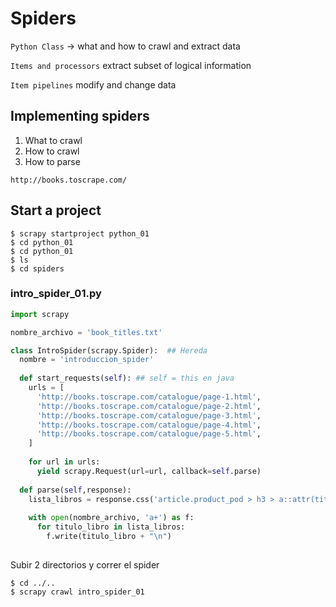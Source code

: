 # Spiders

`Python Class` -> what and how to crawl and extract data

`Items and processors` extract subset of logical information

`Item pipelines` modify and change data

## Implementing spiders

1. What to crawl
2. How to crawl
3. How to parse

`http://books.toscrape.com/`

## Start a project

```
$ scrapy startproject python_01
$ cd python_01
$ cd python_01
$ ls
$ cd spiders
```
### intro_spider_01.py

```python
import scrapy

nombre_archivo = 'book_titles.txt'

class IntroSpider(scrapy.Spider):  ## Hereda
  nombre = 'introduccion_spider'
  
  def start_requests(self): ## self = this en java
    urls = [
      'http://books.toscrape.com/catalogue/page-1.html',
      'http://books.toscrape.com/catalogue/page-2.html',
      'http://books.toscrape.com/catalogue/page-3.html',
      'http://books.toscrape.com/catalogue/page-4.html',
      'http://books.toscrape.com/catalogue/page-5.html',
    ]
    
    for url in urls:
      yield scrapy.Request(url=url, callback=self.parse)
    
  def parse(self,response):
    lista_libros = response.css('article.product_pod > h3 > a::attr(title)').extract()
    
    with open(nombre_archivo, 'a+') as f:
      for titulo_libro in lista_libros:
        f.write(titulo_libro + "\n")
  
```

Subir 2 directorios y correr el spider

```
$ cd ../..
$ scrapy crawl intro_spider_01
```



